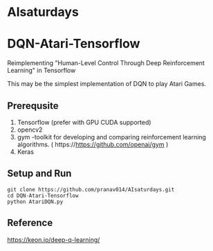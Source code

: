 # AIsaturdays
# DQN-Atari-Tensorflow

Reimplementing "Human-Level Control Through Deep Reinforcement Learning" in Tensorflow

This may be the simplest implementation of DQN to play Atari Games.

## Prerequsite

1. Tensorflow (prefer with GPU CUDA supported)
2. opencv2
3. gym -toolkit for developing and comparing reinforcement learning algorithms. ( https://https://github.com/openai/gym )
4. Keras

## Setup and Run

```
git clone https://github.com/pranav014/AIsaturdays.git
cd DQN-Atari-Tensorflow
python AtariDQN.py

```

## Reference
https://keon.io/deep-q-learning/
